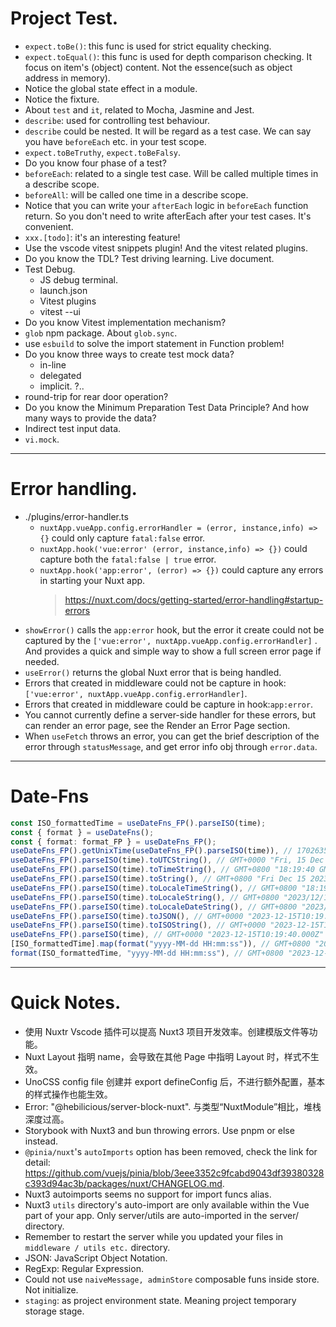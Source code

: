 # Project Test.

- `expect.toBe()`: this func is used for strict equality checking.
- `expect.toEqual()`: this func is used for depth comparison checking. It focus on item's (object) content. Not the essence(such as object address in memory).
- Notice the global state effect in a module.
- Notice the fixture.
- About `test` and `it`, related to Mocha, Jasmine and Jest.
- `describe`: used for controlling test behaviour.
- `describe` could be nested. It will be regard as a test case. We can say you have `beforeEach` etc. in your test scope.
- `expect.toBeTruthy`, `expect.toBeFalsy`.
- Do you know four phase of a test?
- `beforeEach`: related to a single test case. Will be called multiple times in a describe scope.
- `beforeAll`: will be called one time in a describe scope.
- Notice that you can write your `afterEach` logic in `beforeEach` function return. So you don't need to write afterEach after your test cases. It's convenient.
- `xxx.[todo]`: it's an interesting feature!
- Use the vscode vitest snippets plugin! And the vitest related plugins.
- Do you know the TDL? Test driving learning. Live document.
- Test Debug.
  - JS debug terminal.
  - launch.json
  - Vitest plugins
  - vitest --ui
- Do you know Vitest implementation mechanism?
- `glob` npm package. About `glob.sync`.
- use `esbuild` to solve the import statement in Function problem!
- Do you know three ways to create test mock data?
  - in-line
  - delegated
  - implicit. ?..
- round-trip for rear door operation?
- Do you know the Minimum Preparation Test Data Principle? And how many ways to provide the data?
- Indirect test input data.
- `vi.mock`.

---

# Error handling.

- ./plugins/error-handler.ts
  - `nuxtApp.vueApp.config.errorHandler = (error, instance,info) => {}` could only capture `fatal:false` error.
  - `nuxtApp.hook('vue:error' (error, instance,info) => {})` could capture both the `fatal:false | true` error.
  - `nuxtApp.hook('app:error', (error) => {})` could capture any errors in starting your Nuxt app.
    > https://nuxt.com/docs/getting-started/error-handling#startup-errors
- `showError()` calls the `app:error` hook, but the error it create could not be captured by the `['vue:error', nuxtApp.vueApp.config.errorHandler]` . And provides a quick and simple way to show a full screen error page if needed.
- `useError()` returns the global Nuxt error that is being handled.
- Errors that created in middleware could not be capture in hook: `['vue:error', nuxtApp.vueApp.config.errorHandler]`.
- Errors that created in middleware could be capture in hook:`app:error`.
- You cannot currently define a server-side handler for these errors, but can render an error page, see the Render an Error Page section.
- When `useFetch` throws an error, you can get the brief description of the error through `statusMessage`, and get error info obj through `error.data`.

---

# Date-Fns

```typescript
const ISO_formattedTime = useDateFns_FP().parseISO(time);
const { format } = useDateFns();
const { format: format_FP } = useDateFns_FP();
useDateFns_FP().getUnixTime(useDateFns_FP().parseISO(time)), // 1702635580
useDateFns_FP().parseISO(time).toUTCString(), // GMT+0000 "Fri, 15 Dec 2023 10:19:40 GMT"
useDateFns_FP().parseISO(time).toTimeString(), // GMT+0800 "18:19:40 GMT+0800 (中国标准时间)"
useDateFns_FP().parseISO(time).toString(), // GMT+0800 "Fri Dec 15 2023 18:19:40 GMT+0800 (中国标准时间)".
useDateFns_FP().parseISO(time).toLocaleTimeString(), // GMT+0800 "18:19:40"
useDateFns_FP().parseISO(time).toLocaleString(), // GMT+0800 "2023/12/15 18:19:40"
useDateFns_FP().parseISO(time).toLocaleDateString(), // GMT+0800 "2023/12/15"
useDateFns_FP().parseISO(time).toJSON(), // GMT+0000 "2023-12-15T10:19:40.000Z"
useDateFns_FP().parseISO(time).toISOString(), // GMT+0000 "2023-12-15T10:19:40.000Z"
useDateFns_FP().parseISO(time), // GMT+0000 "2023-12-15T10:19:40.000Z"
[ISO_formattedTime].map(format("yyyy-MM-dd HH:mm:ss")), // GMT+0800 "2023-12-15 18:19:40"
format(ISO_formattedTime, "yyyy-MM-dd HH:mm:ss"), // GMT+0800 "2023-12-15 18:19:40"
```

---

# Quick Notes.

- 使用 Nuxtr Vscode 插件可以提高 Nuxt3 项目开发效率。创建模版文件等功能。
- Nuxt Layout 指明 name，会导致在其他 Page 中指明 Layout 时，样式不生效。
- UnoCSS config file 创建并 export defineConfig 后，不进行额外配置，基本的样式操作也能生效。
- Error: "@hebilicious/server-block-nuxt". 与类型“NuxtModule<ModuleOptions>”相比，堆栈深度过高。
- Storybook with Nuxt3 and bun throwing errors. Use pnpm or else instead.
- `@pinia/nuxt`'s `autoImports` option has been removed, check the link for detail: https://github.com/vuejs/pinia/blob/3eee3352c9fcabd9043df39380328c393d94ac3b/packages/nuxt/CHANGELOG.md.
- Nuxt3 autoimports seems no support for import funcs alias.
- Nuxt3 `utils` directory's auto-import are only available within the Vue part of your app. Only server/utils are auto-imported in the server/ directory.
- Remember to restart the server while you updated your files in `middleware / utils etc.` directory.
- JSON: JavaScript Object Notation.
- RegExp: Regular Expression.
- Could not use `naiveMessage, adminStore` composable funs inside store. Not initialize.
- `staging`: as project environment state. Meaning project temporary storage stage.
